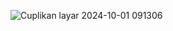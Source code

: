 ![Cuplikan layar 2024-10-01 091306](https://github.com/user-attachments/assets/10277f3d-48db-44f8-9496-ba855a6f1ccc)






